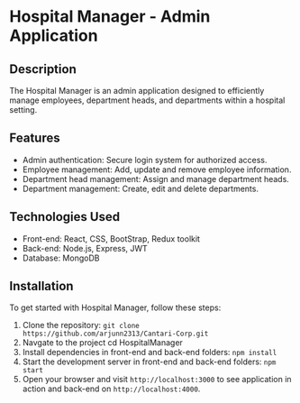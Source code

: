 # Hospital Manager - Admin Application

## Description
The Hospital Manager is an admin application designed to efficiently manage employees, department heads, and departments within a hospital setting.

## Features
- Admin authentication: Secure login system for authorized access.
- Employee management: Add, update and remove employee information.
- Department head management: Assign and manage department heads.
- Department management: Create, edit and delete departments.

## Technologies Used
- Front-end: React, CSS, BootStrap, Redux toolkit
- Back-end: Node.js, Express, JWT
- Database: MongoDB

## Installation
To get started with Hospital Manager, follow these steps:
1. Clone the repository: `git clone https://github.com/arjunn2313/Cantari-Corp.git`
2. Navgate to the project cd HospitalManager
3. Install dependencies in front-end and back-end folders: `npm install`
4. Start the development server in front-end and back-end folders: `npm start`
5. Open your browser and visit `http://localhost:3000` to see application in action and back-end on `http://localhost:4000`.




  
